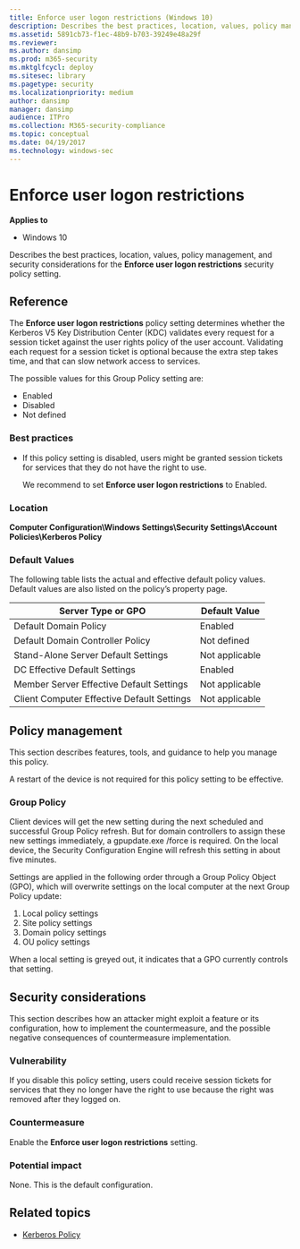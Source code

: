 ```yaml
---
title: Enforce user logon restrictions (Windows 10)
description: Describes the best practices, location, values, policy management, and security considerations for the Enforce user logon restrictions security policy setting.
ms.assetid: 5891cb73-f1ec-48b9-b703-39249e48a29f
ms.reviewer: 
ms.author: dansimp
ms.prod: m365-security
ms.mktglfcycl: deploy
ms.sitesec: library
ms.pagetype: security
ms.localizationpriority: medium
author: dansimp
manager: dansimp
audience: ITPro
ms.collection: M365-security-compliance
ms.topic: conceptual
ms.date: 04/19/2017
ms.technology: windows-sec
---
```


# Enforce user logon restrictions

**Applies to**
-   Windows 10

Describes the best practices, location, values, policy management, and security considerations for the **Enforce user logon restrictions** security policy setting.

## Reference

The **Enforce user logon restrictions** policy setting determines whether the Kerberos V5 Key Distribution Center (KDC) validates every request for a session ticket against the user rights policy of the user account. Validating each request for a session ticket is optional because the extra step takes time, and that can slow network access to services.

The possible values for this Group Policy setting are:

-   Enabled
-   Disabled
-   Not defined

### Best practices

-   If this policy setting is disabled, users might be granted session tickets for services that they do not have the right to use.

    We recommend to set **Enforce user logon restrictions** to Enabled.

### Location

**Computer Configuration\\Windows Settings\\Security Settings\\Account Policies\\Kerberos Policy**

### Default Values

The following table lists the actual and effective default policy values. Default values are also listed on the policy’s property page.

| Server Type or GPO | Default Value |
| - | - |
| Default Domain Policy | Enabled| 
| Default Domain Controller Policy | Not defined |
| Stand-Alone Server Default Settings| Not applicable |
| DC Effective Default Settings | Enabled| 
| Member Server Effective Default Settings| Not applicable| 
| Client Computer Effective Default Settings | Not applicable| 
 
## Policy management

This section describes features, tools, and guidance to help you manage this policy.

A restart of the device is not required for this policy setting to be effective.

### Group Policy

Client devices will get the new setting during the next scheduled and successful Group Policy refresh. But for domain controllers to assign these new settings immediately, a gpupdate.exe /force is required. On the local device, the Security Configuration Engine will refresh this setting in about five minutes.

Settings are applied in the following order through a Group Policy Object (GPO), which will overwrite settings on the local computer at the next Group Policy update:

1.  Local policy settings
2.  Site policy settings
3.  Domain policy settings
4.  OU policy settings

When a local setting is greyed out, it indicates that a GPO currently controls that setting.

## Security considerations

This section describes how an attacker might exploit a feature or its configuration, how to implement the countermeasure, and the possible negative consequences of countermeasure implementation.

### Vulnerability

If you disable this policy setting, users could receive session tickets for services that they no longer have the right to use because the right was removed after they logged on.

### Countermeasure

Enable the **Enforce user logon restrictions** setting.

### Potential impact

None. This is the default configuration.

## Related topics

- [Kerberos Policy](kerberos-policy.md)
